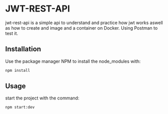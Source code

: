 # JWT-REST-API

jwt-rest-api is a simple api to understand and practice how jwt works
aswell as how to create and image and a container on Docker.
Using Postman to test it.

## Installation

Use the package manager NPM to install the node_modules with:
```bash
npm install
```

## Usage
start the project with the command:
```bash
npm start:dev
```